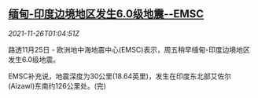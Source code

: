 <!--1637890264000-->
[缅甸-印度边境地区发生6.0级地震--EMSC](https://cn.reuters.com/article/myanmar-india-border-earthquake-1126-idCNKBS2IB01Q)
------

<div><i>2021-11-26T01:04:51Z</i></div><p>路透11月25日 - 欧洲地中海地震中心(EMSC)表示，周五稍早缅甸-印度边境地区发生6.0级地震。</p><p>EMSC补充说，地震深度为30公里(18.64英里)，发生在印度东北部艾佐尔(Aizawl)东南约126公里处。(完)</p>
